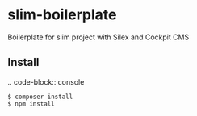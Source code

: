 # slim-boilerplate
Boilerplate for slim project with Silex and Cockpit CMS

Install
-----------------------------
.. code-block:: console

    $ composer install
    $ npm install
